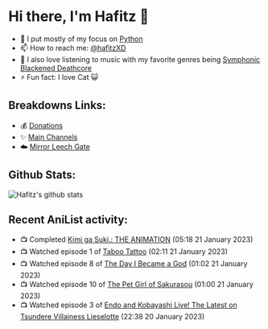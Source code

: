 # Hi there, I'm Hafitz 👋
- 🐍 I put mostly of my focus on [Python](https://python.org)
- 📫 How to reach me: [@hafitzXD](https://t.me/hafitzXD)
- 🎵 I also love listening to music with my favorite genres being [Symphonic Blackened Deathcore](https://youtu.be/qyYmS_iBcy4)
- ⚡ Fun fact: I love Cat 😺

## Breakdowns Links:
- 💰 [Donations](https://t.me/TheBreakdowns/2)
- ✨ [Main Channels](https://t.me/TheBreakdowns)
- ☁️ [Mirror Leech Gate](https://t.me/BreakdownsGate)

## Github Stats:
![Hafitz's github stats](https://github-readme-stats.vercel.app/api?username=breakdowns&show_icons=true&count_private=true&bg_color=00000000&text_color=777)

## Recent AniList activity:
<!-- ANILIST_ACTIVITY:start -->

-   📺 Completed [Kimi ga Suki.: THE ANIMATION](https://anilist.co/anime/125516) (05:18 21 January 2023)
-   📺 Watched episode 1 of [Taboo Tattoo](https://anilist.co/anime/21031) (02:11 21 January 2023)
-   📺 Watched episode 8 of [The Day I Became a God](https://anilist.co/anime/118419) (01:02 21 January 2023)
-   📺 Watched episode 10 of [The Pet Girl of Sakurasou](https://anilist.co/anime/13759) (01:00 21 January 2023)
-   📺 Watched episode 3 of [Endo and Kobayashi Live! The Latest on Tsundere Villainess Lieselotte](https://anilist.co/anime/143064) (22:38 20 January 2023)

<!-- ANILIST_ACTIVITY:end -->
